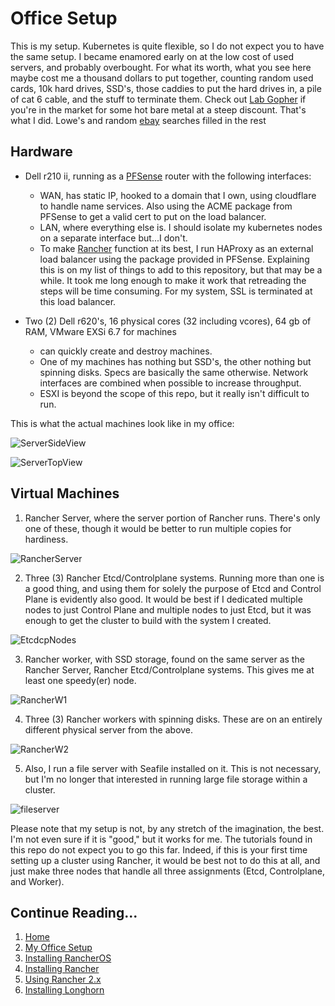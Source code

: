 # Office Setup
This is my setup.  Kubernetes is quite flexible, so I do not expect you to have the same setup.  I became enamored early on at the low cost of used servers, and probably overbought.  For what its worth, what you see here maybe cost me a thousand dollars to put together, counting random used cards, 10k hard drives, SSD's, those caddies to put the hard drives in, a pile of cat 6 cable, and the stuff to terminate them.  Check out [Lab Gopher](https://www.labgopher.com/) if you're in the market for some hot bare metal at a steep discount. That's what I did.  Lowe's and random [ebay](https://www.ebay.com/) searches filled in the rest

## Hardware
  - Dell r210 ii, running as a [PFSense](https://github.com/pfsense/pfsense) router with the following interfaces:
    - WAN, has static IP, hooked to a domain that I own, using cloudflare to handle name services.  Also using the ACME package from PFSense to get a valid cert to put on the load balancer.
    - LAN, where everything else is.  I should isolate my kubernetes nodes on a separate interface but...I don't.
    - To make [Rancher](https://github.com/rancher/rancher) function at its best, I run HAProxy as an external load balancer using the package provided in PFSense.  Explaining this is on my list of things to add to this repository, but that may be a while.  It took me long enough to make it work that retreading the steps will be time consuming.  For my system, SSL is terminated at this load balancer.
    
  - Two (2) Dell r620's, 16 physical cores (32 including vcores), 64 gb of RAM, VMware EXSi 6.7 for machines
    - can quickly create and destroy machines.
    - One of my machines has nothing but SSD's, the other nothing but spinning disks.  Specs are basically the same otherwise.  Network interfaces are combined when possible to increase throughput.
    - ESXI is beyond the scope of this repo, but it really isn't difficult to run.

This is what the actual machines look like in my office:

![ServerSideView](https://github.com/tlfjar/rancher-projects/blob/master/machine-specs/Server%20Setup.jpg?raw=true)

![ServerTopView](https://github.com/tlfjar/rancher-projects/blob/master/machine-specs/Top%20Server%20Setup.jpg?raw=true)


## Virtual Machines
 1. Rancher Server, where the server portion of Rancher runs.  There's only one of these, though it would be better to run multiple copies for hardiness.
 
 ![RancherServer](https://github.com/tlfjar/rancher-projects/blob/master/machine-specs/RancherServer.png?raw=true)
 
 2. Three (3) Rancher Etcd/Controlplane systems.  Running more than one is a good thing, and using them for solely the purpose of Etcd and Control Plane is evidently also good.  It would be best if I dedicated multiple nodes to just Control Plane and multiple nodes to just Etcd, but it was enough to get the cluster to build with the system I created.
 
 ![EtcdcpNodes](https://github.com/tlfjar/rancher-projects/blob/master/machine-specs/Rancheretcdcp.png?raw=true)
 
 3. Rancher worker, with SSD storage, found on the same server as the Rancher Server, Rancher Etcd/Controlplane systems.  This gives me at least one speedy(er) node.
 
 ![RancherW1](https://github.com/tlfjar/rancher-projects/blob/master/machine-specs/Rancherw1.png?raw=true)
 
 4. Three (3) Rancher workers with spinning disks.  These are on an entirely different physical server from the above.
 
 ![RancherW2](https://github.com/tlfjar/rancher-projects/blob/master/machine-specs/Rancherw2.png?raw=true)
 
 5. Also, I run a file server with Seafile installed on it.  This is not necessary, but I'm no longer that interested in running large file storage within a cluster.
 
 ![fileserver](https://github.com/tlfjar/rancher-projects/blob/master/machine-specs/fileserver.png?raw=true)

Please note that my setup is not, by any stretch of the imagination, the best.  I'm not even sure if it is "good," but it works for me.  The tutorials found in this repo do not expect you to go this far.  Indeed, if this is your first time setting up a cluster using Rancher, it would be best not to do this at all, and just make three nodes that handle all three assignments (Etcd, Controlplane, and Worker).

## Continue Reading...
1. [Home](https://github.com/tlfjar/rancher-projects/blob/master/README.md)
2. [My Office Setup](https://github.com/tlfjar/rancher-projects/blob/master/office-setup.md)
3. [Installing RancherOS](https://github.com/tlfjar/rancher-projects/blob/master/Install-RancherOS.md)
4. [Installing Rancher](https://github.com/tlfjar/rancher-projects/blob/master/Install-Rancher-Server.md)
5. [Using Rancher 2.x](https://github.com/tlfjar/rancher-projects/blob/master/Using-Rancher.md)
5. [Installing Longhorn](https://github.com/tlfjar/rancher-projects/blob/master/Installing-Longhorn.md)

